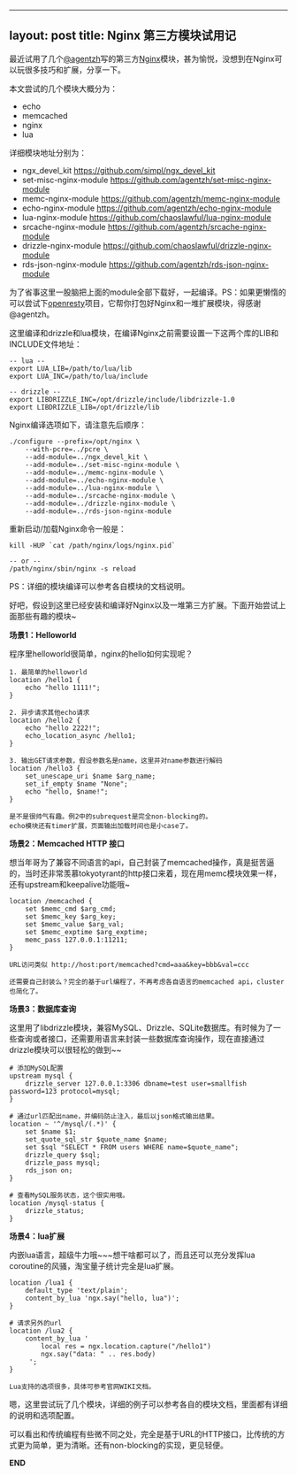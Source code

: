 
---
layout: post
title: Nginx 第三方模块试用记
---

最近试用了几个[@agentzh](http://weibo.com/agentzh)写的第三方[Nginx](http://nginx.net)模块，甚为愉悦，没想到在Nginx可以玩很多技巧和扩展，分享一下。

本文尝试的几个模块大概分为：

* echo
* memcached
* nginx
* lua

详细模块地址分别为：

* ngx_devel_kit <https://github.com/simpl/ngx_devel_kit>
* set-misc-nginx-module <https://github.com/agentzh/set-misc-nginx-module>
* memc-nginx-module <https://github.com/agentzh/memc-nginx-module>
* echo-nginx-module <https://github.com/agentzh/echo-nginx-module>
* lua-nginx-module <https://github.com/chaoslawful/lua-nginx-module>
* srcache-nginx-module <https://github.com/agentzh/srcache-nginx-module>
* drizzle-nginx-module <https://github.com/chaoslawful/drizzle-nginx-module>
* rds-json-nginx-module <https://github.com/agentzh/rds-json-nginx-module>

为了省事这里一股脑把上面的module全部下载好，一起编译。PS：如果更懒惰的可以尝试下[openresty](http://openresty.org)项目，它帮你打包好Nginx和一堆扩展模块，得感谢@agentzh。

这里编译和drizzle和lua模块，在编译Nginx之前需要设置一下这两个库的LIB和INCLUDE文件地址：

    -- lua --
    export LUA_LIB=/path/to/lua/lib
    export LUA_INC=/path/to/lua/include

    -- drizzle --
    export LIBDRIZZLE_INC=/opt/drizzle/include/libdrizzle-1.0
    export LIBDRIZZLE_LIB=/opt/drizzle/lib

Nginx编译选项如下，请注意先后顺序：

    ./configure --prefix=/opt/nginx \
        --with-pcre=../pcre \
        --add-module=../ngx_devel_kit \
        --add-module=../set-misc-nginx-module \
        --add-module=../memc-nginx-module \
        --add-module=../echo-nginx-module \
        --add-module=../lua-nginx-module \
        --add-module=../srcache-nginx-module \
        --add-module=../drizzle-nginx-module \
        --add-module=../rds-json-nginx-module

重新启动/加载Nginx命令一般是：

    kill -HUP `cat /path/nginx/logs/nginx.pid`

    -- or --
    /path/nginx/sbin/nginx -s reload

PS：详细的模块编译可以参考各自模块的文档说明。

好吧，假设到这里已经安装和编译好Nginx以及一堆第三方扩展。下面开始尝试上面那些有趣的模块~

**场景1：Helloworld**

程序里helloworld很简单，nginx的hello如何实现呢？

    1. 最简单的helloworld
    location /hello1 {
        echo "hello 1111!";
    }

    2. 异步请求其他echo请求
    location /hello2 {
        echo "hello 2222!";
        echo_location_async /hello1;
    }

    3. 输出GET请求参数，假设参数名是name，这里并对name参数进行解码
    location /hello3 {
        set_unescape_uri $name $arg_name;
        set_if_empty $name "None";
        echo "hello, $name!";
    }

    是不是很帅气有趣。例2中的subrequest是完全non-blocking的。
    echo模块还有timer扩展，页面输出加载时间也是小case了。

**场景2：Memcached HTTP 接口**

想当年哥为了兼容不同语言的api，自己封装了memcached操作，真是挺苦逼的，当时还非常羡慕tokyotyrant的http接口来着，现在用memc模块效果一样，还有upstream和keepalive功能哦~

    location /memcached {
        set $memc_cmd $arg_cmd;
        set $memc_key $arg_key;
        set $memc_value $arg_val;
        set $memc_exptime $arg_exptime;
        memc_pass 127.0.0.1:11211;
    }

    URL访问类似 http://host:port/memcached?cmd=aaa&key=bbb&val=ccc

    还需要自己封装么？完全的基于url编程了，不再考虑各自语言的memcached api，cluster也简化了。

**场景3：数据库查询**

这里用了libdrizzle模块，兼容MySQL、Drizzle、SQLite数据库。有时候为了一些查询或者接口，还需要用语言来封装一些数据库查询操作，现在直接通过drizzle模块可以很轻松的做到~~

    # 添加MySQL配置
    upstream mysql {
        drizzle_server 127.0.0.1:3306 dbname=test user=smallfish password=123 protocol=mysql;
    }

    # 通过url匹配出name，并编码防止注入，最后以json格式输出结果。
    location ~ '^/mysql/(.*)' {
        set $name $1;
        set_quote_sql_str $quote_name $name;
        set $sql "SELECT * FROM users WHERE name=$quote_name";
        drizzle_query $sql;
        drizzle_pass mysql;
        rds_json on;
    }

    # 查看MySQL服务状态，这个很实用哦。
    location /mysql-status {
        drizzle_status;
    }

**场景4：lua扩展**

内嵌lua语言，超级牛力哦~~~想干啥都可以了，而且还可以充分发挥lua coroutine的风骚，淘宝量子统计完全是lua扩展。


    location /lua1 {
        default_type 'text/plain';
        content_by_lua 'ngx.say("hello, lua")';
    }

    # 请求另外的url
    location /lua2 {
        content_by_lua '
            local res = ngx.location.capture("/hello1")
            ngx.say("data: " .. res.body)
         ';
    }

    Lua支持的选项很多，具体可参考官网WIKI文档。

嗯，这里尝试玩了几个模块，详细的例子可以参考各自的模块文档，里面都有详细的说明和选项配置。

可以看出和传统编程有些微不同之处，完全是基于URL的HTTP接口，比传统的方式更为简单，更为清晰。还有non-blocking的实现，更见轻便。

__END__